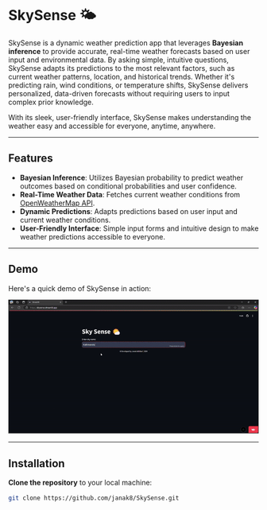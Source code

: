 # SkySense 🌤️

SkySense is a dynamic weather prediction app that leverages **Bayesian inference** to provide accurate, real-time weather forecasts based on user input and environmental data. By asking simple, intuitive questions, SkySense adapts its predictions to the most relevant factors, such as current weather patterns, location, and historical trends. Whether it's predicting rain, wind conditions, or temperature shifts, SkySense delivers personalized, data-driven forecasts without requiring users to input complex prior knowledge.

With its sleek, user-friendly interface, SkySense makes understanding the weather easy and accessible for everyone, anytime, anywhere.

---

## Features

- **Bayesian Inference**: Utilizes Bayesian probability to predict weather outcomes based on conditional probabilities and user confidence.
- **Real-Time Weather Data**: Fetches current weather conditions from [OpenWeatherMap API](https://openweathermap.org/).
- **Dynamic Predictions**: Adapts predictions based on user input and current weather conditions.
- **User-Friendly Interface**: Simple input forms and intuitive design to make weather predictions accessible to everyone.

---

## Demo

Here's a quick demo of SkySense in action:

![SkySense Demo](demo.gif)

---

## Installation

 **Clone the repository** to your local machine:
   ```bash
   git clone https://github.com/janak8/SkySense.git
